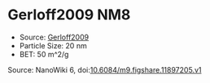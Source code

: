 <a name="material" />

# Gerloff2009 NM8
<script type="application/ld+json">
  {
    "@context": "https://schema.org/",
    "@type": "ChemicalSubstance",
    "@id": "https://egonw.github.io/nanowiki/nanowiki157.html#material",
    "http://purl.org/dc/terms/conformsTo":
      {
        "@type": "CreativeWork",
        "@id": "https://bioschemas.org/profiles/ChemicalSubstance/0.4-RELEASE/"
      },
    "identfier": "157",
    "name": "Gerloff2009 NM8",
    "url": "https://egonw.github.io/nanowiki/nanowiki157.html#material",
    "sameAs": "http://127.0.0.1/mediawiki/index.php/Special:URIResolver/Gerloff2009_NM8"
  }
</script>


* Source: [Gerloff2009](articleGerloff2009.md)
* Particle Size: 20 nm
* BET: 50 m^2/g


Source: NanoWiki 6, doi:[10.6084/m9.figshare.11897205.v1](https://doi.org/10.6084/m9.figshare.11897205.v1)
